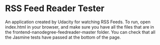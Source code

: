 # RSS Feed Reader Tester
An application created by Udacity for watching RSS Feeds.
To run, open index.html in your browser, and make sure you have all the files
that are in the frontend-nanodegree-feedreader-master folder.
You can check that all the Jasmine tests have passed at the bottom of the page.
